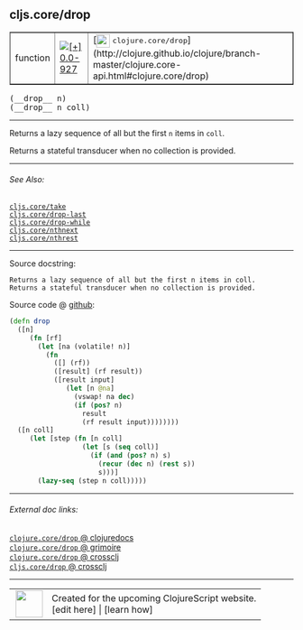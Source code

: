 ## cljs.core/drop



 <table border="1">
<tr>
<td>function</td>
<td><a href="https://github.com/cljsinfo/cljs-api-docs/tree/0.0-927"><img valign="middle" alt="[+] 0.0-927" title="Added in 0.0-927" src="https://img.shields.io/badge/+-0.0--927-lightgrey.svg"></a> </td>
<td>
[<img height="24px" valign="middle" src="http://i.imgur.com/1GjPKvB.png"> <samp>clojure.core/drop</samp>](http://clojure.github.io/clojure/branch-master/clojure.core-api.html#clojure.core/drop)
</td>
</tr>
</table>


 <samp>
(__drop__ n)<br>
</samp>
 <samp>
(__drop__ n coll)<br>
</samp>

---

Returns a lazy sequence of all but the first `n` items in `coll`.

Returns a stateful transducer when no collection is provided.



---


###### See Also:

[`cljs.core/take`](../cljs.core/take.md)<br>
[`cljs.core/drop-last`](../cljs.core/drop-last.md)<br>
[`cljs.core/drop-while`](../cljs.core/drop-while.md)<br>
[`cljs.core/nthnext`](../cljs.core/nthnext.md)<br>
[`cljs.core/nthrest`](../cljs.core/nthrest.md)<br>

---


Source docstring:

```
Returns a lazy sequence of all but the first n items in coll.
Returns a stateful transducer when no collection is provided.
```


Source code @ [github](https://github.com/clojure/clojurescript/blob/r2629/src/cljs/cljs/core.cljs#L3721-L3742):

```clj
(defn drop
  ([n]
     (fn [rf]
       (let [na (volatile! n)]
         (fn
           ([] (rf))
           ([result] (rf result))
           ([result input]
              (let [n @na]
                (vswap! na dec)
                (if (pos? n)
                  result
                  (rf result input))))))))
  ([n coll]
     (let [step (fn [n coll]
                  (let [s (seq coll)]
                    (if (and (pos? n) s)
                      (recur (dec n) (rest s))
                      s)))]
       (lazy-seq (step n coll)))))
```

<!--
Repo - tag - source tree - lines:

 <pre>
clojurescript @ r2629
└── src
    └── cljs
        └── cljs
            └── <ins>[core.cljs:3721-3742](https://github.com/clojure/clojurescript/blob/r2629/src/cljs/cljs/core.cljs#L3721-L3742)</ins>
</pre>

-->

---



###### External doc links:

[`clojure.core/drop` @ clojuredocs](http://clojuredocs.org/clojure.core/drop)<br>
[`clojure.core/drop` @ grimoire](http://conj.io/store/v1/org.clojure/clojure/1.7.0-beta3/clj/clojure.core/drop/)<br>
[`clojure.core/drop` @ crossclj](http://crossclj.info/fun/clojure.core/drop.html)<br>
[`cljs.core/drop` @ crossclj](http://crossclj.info/fun/cljs.core.cljs/drop.html)<br>

---

 <table>
<tr><td>
<img valign="middle" align="right" width="48px" src="http://i.imgur.com/Hi20huC.png">
</td><td>
Created for the upcoming ClojureScript website.<br>
[edit here] | [learn how]
</td></tr></table>

[edit here]:https://github.com/cljsinfo/cljs-api-docs/blob/master/cljsdoc/cljs.core/drop.cljsdoc
[learn how]:https://github.com/cljsinfo/cljs-api-docs/wiki/cljsdoc-files

<!--

This information was too distracting to show to readers, but I'll leave it
commented here since it is helpful to:

- pretty-print the data used to generate this document
- and show how to retrieve that data



The API data for this symbol:

```clj
{:description "Returns a lazy sequence of all but the first `n` items in `coll`.\n\nReturns a stateful transducer when no collection is provided.",
 :ns "cljs.core",
 :name "drop",
 :signature ["[n]" "[n coll]"],
 :history [["+" "0.0-927"]],
 :type "function",
 :related ["cljs.core/take"
           "cljs.core/drop-last"
           "cljs.core/drop-while"
           "cljs.core/nthnext"
           "cljs.core/nthrest"],
 :full-name-encode "cljs.core/drop",
 :source {:code "(defn drop\n  ([n]\n     (fn [rf]\n       (let [na (volatile! n)]\n         (fn\n           ([] (rf))\n           ([result] (rf result))\n           ([result input]\n              (let [n @na]\n                (vswap! na dec)\n                (if (pos? n)\n                  result\n                  (rf result input))))))))\n  ([n coll]\n     (let [step (fn [n coll]\n                  (let [s (seq coll)]\n                    (if (and (pos? n) s)\n                      (recur (dec n) (rest s))\n                      s)))]\n       (lazy-seq (step n coll)))))",
          :title "Source code",
          :repo "clojurescript",
          :tag "r2629",
          :filename "src/cljs/cljs/core.cljs",
          :lines [3721 3742]},
 :full-name "cljs.core/drop",
 :clj-symbol "clojure.core/drop",
 :docstring "Returns a lazy sequence of all but the first n items in coll.\nReturns a stateful transducer when no collection is provided."}

```

Retrieve the API data for this symbol:

```clj
;; from Clojure REPL
(require '[clojure.edn :as edn])
(-> (slurp "https://raw.githubusercontent.com/cljsinfo/cljs-api-docs/catalog/cljs-api.edn")
    (edn/read-string)
    (get-in [:symbols "cljs.core/drop"]))
```

-->
